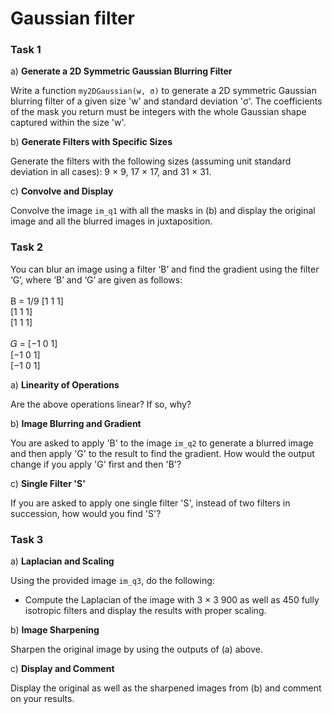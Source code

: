 # Gaussian filter

### Task 1 
a) **Generate a 2D Symmetric Gaussian Blurring Filter**

Write a function `my2DGaussian(w, σ)` to generate a 2D symmetric Gaussian blurring filter of a given size 'w' and standard deviation 'σ'. The coefficients of the mask you return must be integers with the whole Gaussian shape captured within the size 'w'.

b) **Generate Filters with Specific Sizes**

Generate the filters with the following sizes (assuming unit standard deviation in all cases): 9 × 9, 17 × 17, and 31 × 31.

c) **Convolve and Display**

Convolve the image `im_q1` with all the masks in (b) and display the original image and all the blurred images in juxtaposition.

### Task 2
You can blur an image using a filter ‘B’ and find the gradient using the filter ‘G’, where ‘B’ and ‘G’ are given as 
follows:<br><br>
B = 1/9 [1 1 1]<br>
        [1 1 1]<br>
        [1 1 1]<br><br>
𝐺 = [−1 0 1]<br>
    [−1 0 1]<br>
    [−1 0 1]<br>
    
a) **Linearity of Operations**

Are the above operations linear? If so, why?

b) **Image Blurring and Gradient**

You are asked to apply 'B' to the image `im_q2` to generate a blurred image and then apply 'G' to the result to find the gradient. How would the output change if you apply 'G' first and then 'B'?

c) **Single Filter 'S'**

If you are asked to apply one single filter 'S', instead of two filters in succession, how would you find 'S'?

### Task 3
a) **Laplacian and Scaling**

Using the provided image `im_q3`, do the following:

- Compute the Laplacian of the image with 3 × 3 900 as well as 450 fully isotropic filters and display the results with proper scaling.

b) **Image Sharpening**

Sharpen the original image by using the outputs of (a) above.

c) **Display and Comment**

Display the original as well as the sharpened images from (b) and comment on your results.
